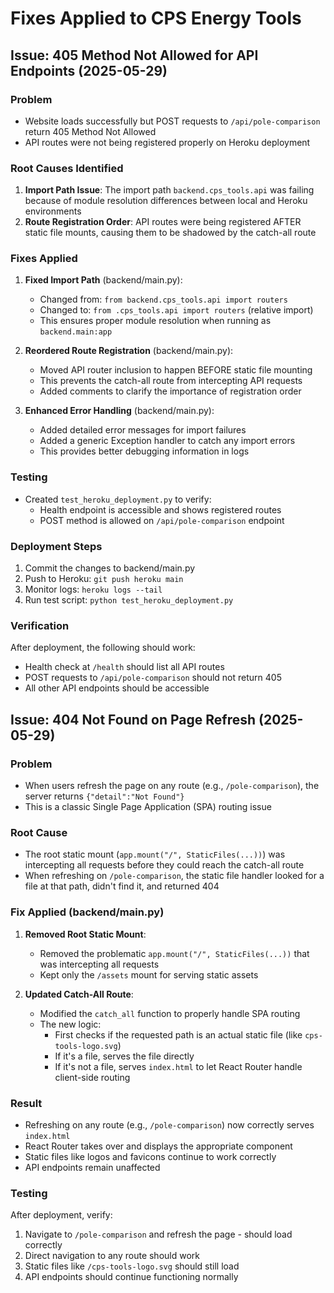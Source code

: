 # Fixes Applied to CPS Energy Tools

## Issue: 405 Method Not Allowed for API Endpoints (2025-05-29)

### Problem
- Website loads successfully but POST requests to `/api/pole-comparison` return 405 Method Not Allowed
- API routes were not being registered properly on Heroku deployment

### Root Causes Identified
1. **Import Path Issue**: The import path `backend.cps_tools.api` was failing because of module resolution differences between local and Heroku environments
2. **Route Registration Order**: API routes were being registered AFTER static file mounts, causing them to be shadowed by the catch-all route

### Fixes Applied

1. **Fixed Import Path** (backend/main.py):
   - Changed from: `from backend.cps_tools.api import routers`
   - Changed to: `from .cps_tools.api import routers` (relative import)
   - This ensures proper module resolution when running as `backend.main:app`

2. **Reordered Route Registration** (backend/main.py):
   - Moved API router inclusion to happen BEFORE static file mounting
   - This prevents the catch-all route from intercepting API requests
   - Added comments to clarify the importance of registration order

3. **Enhanced Error Handling** (backend/main.py):
   - Added detailed error messages for import failures
   - Added a generic Exception handler to catch any import errors
   - This provides better debugging information in logs

### Testing
- Created `test_heroku_deployment.py` to verify:
  - Health endpoint is accessible and shows registered routes
  - POST method is allowed on `/api/pole-comparison` endpoint

### Deployment Steps
1. Commit the changes to backend/main.py
2. Push to Heroku: `git push heroku main`
3. Monitor logs: `heroku logs --tail`
4. Run test script: `python test_heroku_deployment.py`

### Verification
After deployment, the following should work:
- Health check at `/health` should list all API routes
- POST requests to `/api/pole-comparison` should not return 405
- All other API endpoints should be accessible

## Issue: 404 Not Found on Page Refresh (2025-05-29)

### Problem
- When users refresh the page on any route (e.g., `/pole-comparison`), the server returns `{"detail":"Not Found"}`
- This is a classic Single Page Application (SPA) routing issue

### Root Cause
- The root static mount (`app.mount("/", StaticFiles(...))`) was intercepting all requests before they could reach the catch-all route
- When refreshing on `/pole-comparison`, the static file handler looked for a file at that path, didn't find it, and returned 404

### Fix Applied (backend/main.py)

1. **Removed Root Static Mount**:
   - Removed the problematic `app.mount("/", StaticFiles(...))` that was intercepting all requests
   - Kept only the `/assets` mount for serving static assets

2. **Updated Catch-All Route**:
   - Modified the `catch_all` function to properly handle SPA routing
   - The new logic:
     - First checks if the requested path is an actual static file (like `cps-tools-logo.svg`)
     - If it's a file, serves the file directly
     - If it's not a file, serves `index.html` to let React Router handle client-side routing

### Result
- Refreshing on any route (e.g., `/pole-comparison`) now correctly serves `index.html`
- React Router takes over and displays the appropriate component
- Static files like logos and favicons continue to work correctly
- API endpoints remain unaffected

### Testing
After deployment, verify:
1. Navigate to `/pole-comparison` and refresh the page - should load correctly
2. Direct navigation to any route should work
3. Static files like `/cps-tools-logo.svg` should still load
4. API endpoints should continue functioning normally
